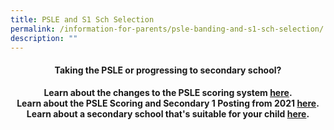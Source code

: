 ```yaml
---
title: PSLE and S1 Sch Selection
permalink: /information-for-parents/psle-banding-and-s1-sch-selection/
description: ""
---
```

<h4 style="text-align: center;"><strong>Taking the PSLE or progressing to secondary school?</strong></h4>
<p style="text-align: center;"><strong>Learn about the changes to the PSLE scoring system <a href="https://www.moe.gov.sg/microsites/psle-fsbb/index.html" target="_blank" rel="noopener">here</a>.<br /></strong><strong>Learn about the PSLE Scoring and Secondary 1 Posting from 2021&nbsp;<a href="/files/PSLE%20Infosheet%20to%20Schools.pdf" target="_blank" rel="noopener">here</a>.<br /></strong><strong>Learn about a secondary school that's suitable for your child&nbsp;<a href="/files/A%20Secondary%20School%20Thats%20Suitable%20For%20Your%20Child.pdf" target="_blank" rel="noopener">here</a>.</strong></p>